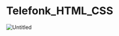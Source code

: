 # Telefonk_HTML_CSS

![Untitled](https://user-images.githubusercontent.com/35803460/200412637-7e35d910-a9e9-4654-97a0-6f5591dab6c3.png)
